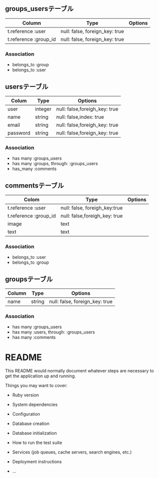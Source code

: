 ## groups_usersテーブル

|Column|Type|Options|
|------|----|-------|
|t.reference :user|null: false, foreign_key: true|
|t.reference :group_id|null: false, foreign_key: true|

### Association
- belongs_to :group
- belongs_to :user


## usersテーブル

|Colum|Type|Options|
|-----|----|-------|
|user|integer|null: false,foreigh_key: true|
|name|string|null: false,index: true|
|email|string|null: false,foreigh_key: true|
|password|string|null: false,foreign_key: true|


### Association
- has many :groups_users
- has many :groups, through: :groups_users
- has_many :comments


## commentsテーブル

|Colom|Type|Options|
|-----|----|-------|
|t.reference :user|null: false, foreigh_key:true|
|t.reference :group_id|null: false,foreigh_key: true|
|image|text|
|text|text|

### Association

- belongs_to :user
- belongs_to :group

## groupsテーブル

|Column|Type|Options|
|------|----|-------|
|name|string|null: false, foreign_key: true|


### Association
- has many :groups_users
- has many :users, through: :groups_users
- has many :comments


## 





# README

This README would normally document whatever steps are necessary to get the
application up and running.

Things you may want to cover:

* Ruby version

* System dependencies

* Configuration

* Database creation

* Database initialization

* How to run the test suite

* Services (job queues, cache servers, search engines, etc.)

* Deployment instructions

* ...

